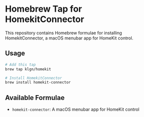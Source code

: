 # Homebrew Tap for HomekitConnector

This repository contains Homebrew formulae for installing HomekitConnector, a macOS menubar app for HomeKit control.

## Usage

```bash
# Add this tap
brew tap klgn/homekit

# Install HomekitConnector
brew install homekit-connector
```

## Available Formulae

- `homekit-connector`: A macOS menubar app for HomeKit control
